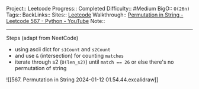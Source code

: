 Project:: Leetcode
Progress:: Completed
Difficulty:: #Medium 
BigO:: `O(26n)`
Tags:: 
BackLinks:: 
Sites:: [Leetcode](https://leetcode.com/problems/permutation-in-string/description/)
Walkthrough:: [Permutation in String - Leetcode 567 - Python - YouTube](https://www.youtube.com/watch?v=UbyhOgBN834)
Note:: 

---
Steps (adapt from NeetCode)
- using ascii dict for `s1Count` and `s2Count`
- and use `&` (intersection) for counting `matches`
- iterate through s2 (`O(len_s2)`) until `match == 26` or else there's no permutation of string

![[567. Permutation in String 2024-01-12 01.54.44.excalidraw]]
